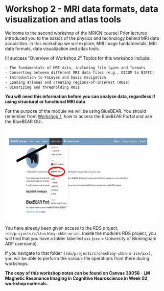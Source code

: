 # Workshop 2 - MRI data formats, data visualization and atlas tools

Welcome to the second workshop of the MRICN course! Prior lectures introduced you to the basics of the physics and technology behind MRI data acquisition. 
In this workshop we will explore, MRI image fundamentals, MRI data formats, data visualization and atlas tools. 

!!! success "Overview of Workshop 2"
    Topics for this workshop include:

    - The fundamentals of MRI data, including file types and formats
    - Converting between different MRI data files (e.g., DICOM to NIFTI)
    - Introduction to FSLeyes and basic navigation
    - Loading atlases and creating regions-of-interest (ROIs)
    - Binarizing and thresholding ROIs

<b>You will need this information before you can analyse data, regardless if using structural or functional MRI data.</b>

For the purpose of the module we will be using BlueBEAR. You should remember from [Workshop 1](https://chbh-opensource.github.io/mri-on-bear-edu/workshop1/intro-to-bluebear/), how to access the BlueBEAR Portal and use the BlueBEAR GUI. 

<p align="center">
  <img src="../../assets/images/workshop2/workshop2-intro/bluebear_setup.png" alt="BlueBEAR Setup" width="1000" height="300">
</p>

You have already been given access to the RDS project, `rds/projects/c/chechlmy-chbh-mricn`. Inside the module’s RDS project, you will find that you have a folder labelled `xxx` (`xxx` = University of Birmingham ADF username). 

If you navigate to that folder `(rds/projects/c/chechlmy-chbh-mricn/xxx)`, you will be able to perform the various file operations from there during workshops.

<b>The copy of this workshop notes can be found on Canvas 39058 - LM Magnetic Resonance Imaging in Cognitive Neuroscience in Week 02 workshop materials.</b>